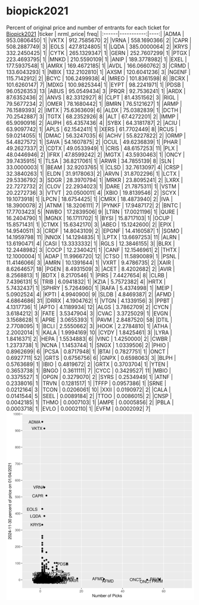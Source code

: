 # biopick2021
Percent of original price and number of entrants for each ticket for [Biopick2021](https://twitter.com/hashtag/Biopick2021)
|ticker |  nrml_price| freq|
|:------|-----------:|----:|
|ADMA   | 953.0806450|    1|
|VKTX   | 912.7585670|    2|
|VRNA   | 558.1690366|    2|
|CAPR   | 508.2887749|    3|
|EOLS   | 427.8124805|    1|
|LQDA   | 385.0000064|    2|
|KRYS   | 332.2450425|    1|
|CYTK   | 265.1329347|    1|
|GERN   | 252.7607299|    1|
|PTGX   | 223.4693795|    1|
|MNKD   | 210.5590109|    1|
|ANIP   | 189.3778982|    1|
|EXEL   | 177.5937548|    1|
|AMRX   | 169.4672185|    1|
|AVDL   | 166.0660762|    3|
|CRMD   | 133.6043293|    1|
|NBIX   | 132.2102810|    1|
|AXSM   | 120.6041236|    3|
|NGENF  | 115.7142912|    2|
|BCYC   | 106.2499938|    4|
|MREO   | 101.8361598|    8|
|BCRX   | 101.6260147|    7|
|MDXG   | 100.9825344|    1|
|EYPT   |  98.2241971|    1|
|PDSB   |  96.0526353|   13|
|ABUS   |  95.0549434|    3|
|PRQR   |  92.7536241|    1|
|ARDX   |  87.6352436|    2|
|ANVS   |  82.3312927|    8|
|CLPT   |  81.4351562|    3|
|RIGL   |  79.5677234|    2|
|OMER   |  78.1680442|    1|
|BMRN   |  76.5121627|    1|
|ARMP   |  76.1589393|    2|
|IMTX   |  75.6363609|    6|
|ALDX   |  75.0382839|    1|
|DCTH   |  70.2542887|    3|
|TGTX   |  68.2352926|    8|
|ALT    |  67.4272201|    2|
|IMMP   |  65.9090916|    2|
|AUPH   |  65.4357436|    4|
|SYBX   |  64.3181787|    2|
|ACIU   |  63.9097742|    1|
|APLS   |  62.1542411|    1|
|XERS   |  61.7702449|    8|
|RCUS   |  59.0214055|    1|
|DMAC   |  56.3247035|    6|
|ACHV   |  55.8227822|    2|
|ORMP   |  54.4827572|    1|
|SAVA   |  54.1607875|    2|
|OCUL   |  49.6236839|    1|
|PHAR   |  49.2627337|    2|
|CDTX   |  49.0533949|    1|
|CRIS   |  48.6157253|   11|
|PLX    |  48.0446946|    2|
|IFRX   |  47.8599242|    2|
|MGTX   |  43.5930463|    1|
|ONCY   |  39.7435915|    1|
|TLSA   |  36.8217061|    1|
|ARWR   |  34.7855139|    8|
|SLN    |  33.0000003|    1|
|BEAM   |  32.9203765|    1|
|CLSD   |  32.7613097|    4|
|CRSP   |  32.3840263|    1|
|ELDN   |  31.9178063|    2|
|ARVN   |  31.8702296|    1|
|LCTX   |  29.5336792|    3|
|SDGR   |  28.3970794|    1|
|MRKR   |  23.8095241|    2|
|LXRX   |  22.7272732|    2|
|CLOV   |  22.2934023|    1|
|DARE   |  21.7875311|    1|
|VSTM   |  20.2272736|    3|
|VTVT   |  20.0500011|    4|
|XBIO   |  19.8139546|    2|
|SCYX   |  19.1073918|    1|
|LPCN   |  18.6754425|    1|
|CMRX   |  18.4873940|    2|
|IVA    |  18.3900078|    2|
|ATNM   |  18.3206111|    7|
|PYNKF  |  17.9487172|    2|
|BNTC   |  17.7703423|    5|
|NWBO   |  17.2839506|    9|
|LTRN   |  17.0021196|    1|
|QURE   |  16.2404790|    1|
|MGNX   |  16.1711702|    1|
|BYSI   |  15.8717103|    1|
|OCUP   |  15.8571431|    1|
|CTMX   |  15.6342170|    3|
|ABEO   |  15.1242600|    2|
|EPIX   |  14.9540511|    3|
|CRDF   |  14.8043109|    2|
|EPGNF  |  14.4160587|    1|
|SGMO   |  14.1959798|   11|
|NNOX   |  14.1294835|    1|
|LPTX   |  13.6697253|   11|
|ALRN   |  13.6190471|    4|
|CASI   |  13.3333332|    1|
|RGLS   |  12.3846155|    3|
|BLRX   |  12.2448982|    3|
|COCP   |  12.2340421|    1|
|CANF   |  12.1546961|    2|
|THTX   |  12.1000004|    1|
|ADAP   |  11.9966720|   12|
|CTSO   |  11.5890089|    1|
|PSNL   |  11.4146066|    3|
|AMRN   |  10.1391644|    1|
|VXRT   |   9.4786735|    2|
|XAIR   |   8.6264657|   18|
|PGEN   |   8.4931509|    3|
|ACET   |   8.4202682|    2|
|AVIR   |   8.2568813|    1|
|BDTX   |   8.2170546|    1|
|PIRS   |   7.4427654|    8|
|CLRB   |   7.4396131|    5|
|TRIB   |   6.0941832|    1|
|KZIA   |   5.7572382|    4|
|HRTX   |   5.7432437|    1|
|SPHRY  |   5.7264960|    1|
|RAFA   |   5.4374998|    1|
|MEIP   |   5.0902524|    4|
|KPTI   |   4.9940900|    9|
|SLDB   |   4.8469387|    2|
|AFMD   |   4.6864686|   31|
|DRRX   |   4.1904762|    1|
|VTGN   |   4.1339156|    3|
|PPBT   |   4.1317736|    1|
|APTO   |   4.1189934|   12|
|ALGS   |   3.7862709|    2|
|CYCN   |   3.6184212|    3|
|FATE   |   3.5347904|    3|
|CVAC   |   3.3725029|    1|
|EVGN   |   3.1568628|    1|
|APRE   |   3.0655393|    1|
|PAVM   |   2.8487520|   58|
|DTIL   |   2.7708095|    1|
|BCLI   |   2.5550662|    3|
|HOOK   |   2.2784810|    1|
|ATHA   |   2.2002014|    1|
|KALA   |   1.9994169|   10|
|CYDY   |   1.8425461|    3|
|LYRA   |   1.8416371|    2|
|HEPA   |   1.5534883|    6|
|VINC   |   1.4250000|    2|
|CWBR   |   1.2373738|    1|
|NCNA   |   1.1453744|    1|
|SNGX   |   1.0339506|    2|
|PHIO   |   0.8962699|    6|
|PCSA   |   0.8717948|    1|
|BTAI   |   0.7827751|    1|
|ONCT   |   0.6927711|   52|
|GRTS   |   0.6756756|    6|
|GNPX   |   0.6598063|    3|
|BLPH   |   0.5763689|    1|
|IBIO   |   0.4819672|    2|
|GRTX   |   0.3703704|    1|
|YTEN   |   0.3653738|    1|
|BNGO   |   0.3611111|    7|
|CYCC   |   0.3429527|   11|
|MBIO   |   0.3375527|    1|
|OPGN   |   0.3279070|    2|
|SYRS   |   0.2534949|    1|
|ATNF   |   0.2338016|    1|
|TRVN   |   0.1281517|    1|
|TFFP   |   0.0957386|    1|
|SRNE   |   0.0212164|    3|
|TCON   |   0.0206061|   10|
|XXII   |   0.0190972|    2|
|CALA   |   0.0141544|    5|
|SEEL   |   0.0089184|    2|
|TTOO   |   0.0086015|    2|
|CNSP   |   0.0042185|    1|
|THMO   |   0.0007103|    1|
|AMPE   |   0.0005856|    2|
|PBLA   |   0.0003718|    1|
|EVLO   |   0.0002110|    1|
|EVFM   |   0.0002092|    7|
![retvspicks](biopicks.png?raw=true)
